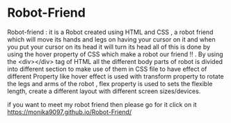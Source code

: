 # Robot-Friend
Robot-friend : it is a Robot created using HTML and CSS , a robot friend which will move its hands and legs on having your cursor on it and when you put your cursor on its head it  will turn its head all of this is done by using the hover property of CSS which make a robot our friend !! . By using the &lt;div>&lt;/div> tag of HTML all the different body parts of robot is divided into different section to make use of them in CSS file to have effect of different  Property like hover effect is used with transform property to rotate the legs and arms of the robot , flex property is used to sets the flexible length, create a different layout with different screen sizes/devices. 

  if you want to meet my robot friend then please go for it click on it https://monika9097.github.io/Robot-Friend/
